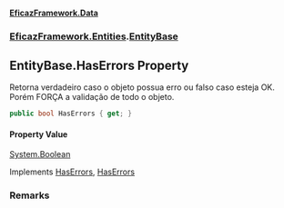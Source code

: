 #### [EficazFramework.Data](EficazFrameworkData.md 'EficazFramework Data')
### [EficazFramework.Entities](EficazFrameworkData.md#EficazFramework_Entities 'EficazFramework.Entities').[EntityBase](EntityBase.md 'EficazFramework.Entities.EntityBase')
## EntityBase.HasErrors Property
Retorna verdadeiro caso o objeto possua erro ou falso caso esteja OK.  
Porém FORÇA a validação de todo o objeto.  
```csharp
public bool HasErrors { get; }
```
#### Property Value
[System.Boolean](https://docs.microsoft.com/en-us/dotnet/api/System.Boolean 'System.Boolean')

Implements [HasErrors](https://docs.microsoft.com/en-us/dotnet/api/System.ComponentModel.INotifyDataErrorInfo.HasErrors 'System.ComponentModel.INotifyDataErrorInfo.HasErrors'), [HasErrors](https://docs.microsoft.com/en-us/dotnet/api/EficazFramework.Entities.IEntity.HasErrors 'EficazFramework.Entities.IEntity.HasErrors')  
### Remarks
